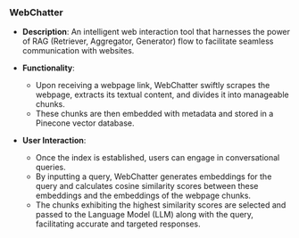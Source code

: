 ### WebChatter

- **Description**: An intelligent web interaction tool that harnesses the power of RAG (Retriever, Aggregator, Generator) flow to facilitate seamless communication with websites.

- **Functionality**:
  - Upon receiving a webpage link, WebChatter swiftly scrapes the webpage, extracts its textual content, and divides it into manageable chunks.
  - These chunks are then embedded with metadata and stored in a Pinecone vector database.

- **User Interaction**:
  - Once the index is established, users can engage in conversational queries.
  - By inputting a query, WebChatter generates embeddings for the query and calculates cosine similarity scores between these embeddings and the embeddings of the webpage chunks.
  - The chunks exhibiting the highest similarity scores are selected and passed to the Language Model (LLM) along with the query, facilitating accurate and targeted responses.

